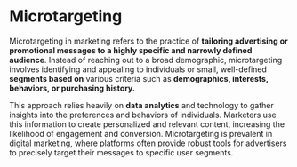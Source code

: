 # Microtargeting

Microtargeting in marketing refers to the practice of **tailoring advertising or promotional messages to a highly specific and narrowly defined audience**. Instead of reaching out to a broad demographic, microtargeting involves identifying and appealing to individuals or small, well-defined **segments based on** various criteria such as **demographics, interests, behaviors, or purchasing history.**

This approach relies heavily on **data analytics** and technology to gather insights into the preferences and behaviors of individuals. Marketers use this information to create personalized and relevant content, increasing the likelihood of engagement and conversion. Microtargeting is prevalent in digital marketing, where platforms often provide robust tools for advertisers to precisely target their messages to specific user segments.